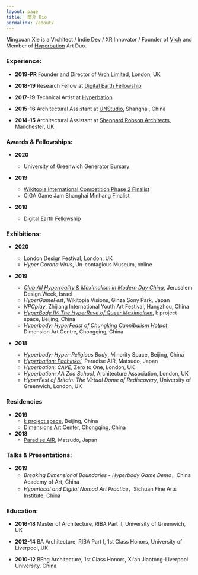 ```yaml
---
layout: page
title:  簡介 Bio 
permalink: /about/
---
```


Mingxuan Xie is a Vrchitect / Indie Dev / XR Innovator / Founder of [Vrch](http://vrch.tech) and Member of [Hyperbation](http://hyperbation.space) Art Duo.  

### Experience:

- **2019-PR** Founder and Director of [Vrch Limited](https://vrch.tech/), London, UK

- **2018-19** Research Fellow at [Digital Earth Fellowship](https://www.digitalearth.art/)

- **2017-19** Technical Artist at [Hyperbation](http://hyperbation.art/)

- **2015-16** Architectural Assistant at [UNStudio](https://www.unstudio.com/), Shanghai, China

- **2014-15** Architectural Assistant at [Sheppard Robson Architects](https://www.sheppardrobson.com/), Manchester, UK


### Awards & Fellowships:

- **2020** 
    - University of Greenwich Generator Bursary  

- **2019** 
    - [Wikitopia International Competition Phase 2 Finalist](https://wikitopia.city/competition/entries/index_en.html)
    - CiGA Game Jam Shanghai Minhang Finalist

- **2018**
    - [Digital Earth Fellowship](https://www.digitalearth.art/mingxuan-xie)

### Exhibitions:
- **2020**  
    - London Design Festival, London, UK
    - *Hyper Corona Virus*, Un-contagious Museum, online

- **2019**
    - [*Club All Hyperreality & Maximalism in Modern Day China*](http://2019.jdw.co.il/en/exhibition/club-all-hyperreality-maximalism-in-modern-day-china/), Jerusalem Design Week, Israel
    - *HyperGameFest*, Wikitopia Visions, Ginza Sony Park, Japan
    - *NPCplay*, Zhijiang International Youth Art Festival, Hangzhou, China
    - [*HyperBody IV: The HyperRave of Queer Maximalism*](http://yi-projectspace.org/view/iv-hyperbody-iv-the-hyperrave-of-queer-maximalism), I: project space, Beijing, China
    - [*Hyperbody: HyperFeast of Chungking Cannibalism Hotpot*](http://chongqingdac.org/article/page?id=276), Dimension Art Centre, Chongqing, China

- **2018**
    - *Hyperbody: Hyper-Religious Body*, Minority Space, Beijing, China
    - [*Hyperbation: Pachinko!*](https://www.paradiseair.info/activity/2019/02/02/9797), Paradise AIR, Matsudo, Japan
    - *Hyperbation: CAVE*, Zero to One, London, UK
    - *Hyperbation: AA Zoo School*, Architecture Association, London, UK
    - *HyperFest of Britain: The Virtual Dome of Rediscovery*, University of Greenwich, London, UK

### Residencies
- **2019**
    - [I: project space](http://yi-projectspace.org/view/hyperbation), Beijing, China
    - [Dimensions Art Center](http://chongqingdac.org/article/page?id=276), Chongqing, China
- **2018**
    - [Paradise AIR](https://www.paradiseair.info/people/mingxuan-xie), Matsudo, Japan

### Talks & Presentations:

- **2019** 
    - *Breaking Dimensional Boundaries - Hyperbody Game Demo*，China Academy of Art, China
    - *Hyperlocal and Digital Nomad Art Practice*，Sichuan Fine Arts Institute, China

<!-- ### Research:

2018 – 2019, China
HyperBody: In Searching for Alternative Digital Silk Roads

2017 – 2018, London, UK
HyperSite: Prototyping Hyperlocal via Web-based Mixed-reality Technology -->

<!-- ### Media Coverage:

2020 澎湃新聞 https://www.thepaper.cn/newsDetail_forward_6491540 -->


### Education:

- **2016-18** Master of Architecture, RIBA Part II, University of Greenwich, UK

- **2012-14** BA Architecture, RIBA Part I, 1st Class Honors, University of Liverpool, UK

- **2010-12** BEng Architecture, 1st Class Honors, Xi'an Jiaotong-Liverpool University, China
